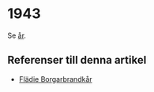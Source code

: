 # 1943

Se [år](år).

## Referenser till denna artikel

* [Flädie Borgarbrandkår](flädie%20borgarbrandkår)
